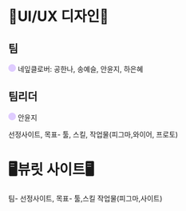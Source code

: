 ## <h1>📱UI/UX 디자인📱</h1>
## 팀
![메인컬러](1.UI,UX디자인-artboda팀프로젝트/images/purple-circle.png) 네잎클로버: 공한나, 송예슬, 안윤지, 하은혜
## 팀리더
![메인컬러](1.UI,UX디자인-artboda팀프로젝트/images/purple-circle.png) 안윤지


선정사이트, 목표- 툴, 스킬, 작업물(피그마,와이어, 프로토)

<h1>🖥️뷰릿 사이트🖥️</h1>
팀- 선정사이트, 목표- 툴,스킬 작업물(피그마,사이트)
